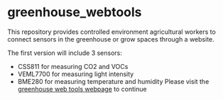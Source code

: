 # greenhouse_webtools

This repository provides controlled environment agricultural workers to connect sensors in the greenhouse or grow spaces through a website.


The  first version  will  include 3 sensors:
* CSS811 for measuring CO2 and VOCs
* VEML7700 for measuring light intensity
* BME280 for measuring temperature and humidity
Please visit the [greenhouse web tools webpage](https://Codify-Indoor-Ag.github.io/greenhouse_webtools/flash.html) to continue
